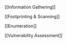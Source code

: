 [[Information Gathering]]

[[Footprinting & Scanning]]

[[Enumeration]]

[[Vulnerability Assessment]]
